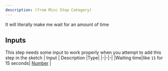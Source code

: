 ```yaml
---
description: (from Misc Step Category)
---
```

It will literally make me wait for an amount of time

## Inputs
This step needs some input to work properly when you attempt to add this step in the sketch
| Input      | Description |Type|
|-|-|-|
|Waiting time|like `15` for 15 seconds| [ Number](../inputs/number.md) |